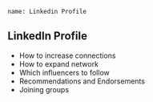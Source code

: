 ```ngMeta
name: Linkedin Profile
```

## LinkedIn Profile
* How to increase connections
* How to expand network
* Which influencers to follow
* Recommendations and Endorsements
* Joining groups

